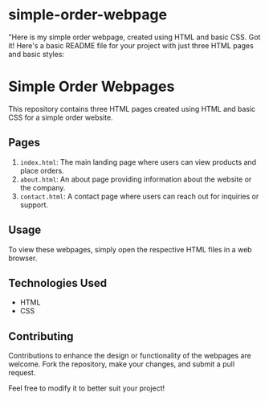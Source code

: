# simple-order-webpage
"Here is my simple order webpage, created using HTML and basic CSS.
Got it! Here's a basic README file for your project with just three HTML pages and basic styles:

# Simple Order Webpages

This repository contains three HTML pages created using HTML and basic CSS for a simple order website.

## Pages

1. `index.html`: The main landing page where users can view products and place orders.
2. `about.html`: An about page providing information about the website or the company.
3. `contact.html`: A contact page where users can reach out for inquiries or support.

## Usage

To view these webpages, simply open the respective HTML files in a web browser.

## Technologies Used

- HTML
- CSS

## Contributing

Contributions to enhance the design or functionality of the webpages are welcome. Fork the repository, make your changes, and submit a pull request.

Feel free to modify it to better suit your project!
